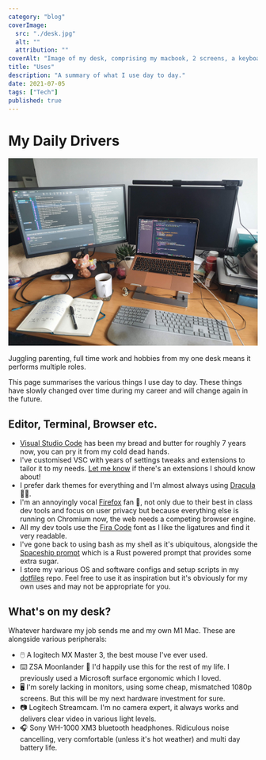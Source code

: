 ```yaml
---
category: "blog"
coverImage:
  src: "./desk.jpg"
  alt: ""
  attribution: ""
coverAlt: "Image of my desk, comprising my macbook, 2 screens, a keyboard and various clutter"
title: "Uses"
description: "A summary of what I use day to day."
date: 2021-07-05
tags: ["Tech"]
published: true
---
```


# My Daily Drivers

![Image of my desk, comprising my macbook, 2 screens, a keyboard and various clutter](./desk.jpg "My desk")

Juggling parenting, full time work and hobbies from my one desk means it performs multiple roles.

This page summarises the various things I use day to day. These things have slowly changed over time during my career and will change again in the future.

## Editor, Terminal, Browser etc.

- [Visual Studio Code](https://code.visualstudio.com/) has been my bread and butter for roughly 7 years now, you can pry it from my cold dead hands.
- I've customised VSC with years of settings tweaks and extensions to tailor it to my needs. [Let me know](https://www.twitter.com/matt123miller) if there's an extensions I should know about!
- I prefer dark themes for everything and I'm almost always using [Dracula](https://draculatheme.com/) 🧛‍♂️.
- I'm an annoyingly vocal [Firefox](https://www.mozilla.org/en-GB/firefox/developer/) fan 🦊, not only due to their best in class dev tools and focus on user privacy but because everything else is running on Chromium now, the web needs a competing browser engine.
- All my dev tools use the [Fira Code](https://github.com/tonsky/FiraCode) font as I like the ligatures and find it very readable.
- I've gone back to using bash as my shell as it's ubiquitous, alongside the [Spaceship prompt](https://spaceship-prompt.sh/) which is a Rust powered prompt that provides some extra sugar.
- I store my various OS and software configs and setup scripts in my [dotfiles](https://github.com/matt123miller/dotfiles) repo. Feel free to use it as inspiration but it's obviously for my own uses and may not be appropriate for you.

## What's on my desk?

Whatever hardware my job sends me and my own M1 Mac. These are alongside various peripherals:

- 🖱️ A logitech MX Master 3, the best mouse I've ever used.
- ⌨️ ZSA Moonlander 🌙 I'd happily use this for the rest of my life. I previously used a Microsoft surface ergonomic which I loved.
- 🖥️ I'm sorely lacking in monitors, using some cheap, mismatched 1080p screens. But this will be my next hardware investment for sure.
- 📷 Logitech Streamcam. I'm no camera expert, it always works and delivers clear video in various light levels.
- 🎧 Sony WH-1000 XM3 bluetooth headphones. Ridiculous noise cancelling, very comfortable (unless it's hot weather) and multi day battery life.
